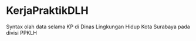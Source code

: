 # KerjaPraktikDLH
Syntax olah data selama KP di Dinas Lingkungan Hidup Kota Surabaya pada divisi PPKLH

